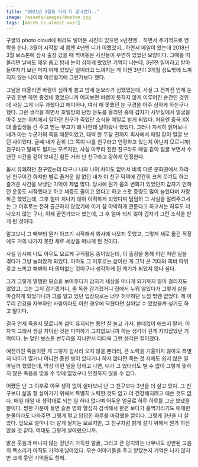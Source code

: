 ```yaml
---
title: "2021년 3월도 거의 다 끝나간다.."
image: /assets/images/boston.jpg
tags: [march is almost over]
---
```


구글의 photo cloud에 뭐라도 넣어둔 사진이 있으면 x년전엔... 하면서 주기적으로 연락을 한다. 3월이 시작할 때 쯤엔 4년엔 니가 이랬었지...하면서 메일이 왔는데 2018년 3월 보스톤에 잠시 출장 갔을 때 찍어놓은 사진들이 우연히 있었던 모양이다. 그때를 떠올리면 날씨도 매우 춥고 밤새 눈이 심하게 왔었던 기억이 나는데, 3년전 일이라고 받아들여지기 보단 마치 어제 있었던 일이라고 느껴지는 게 이젠 3년이 3개월 정도밖에 느껴지지 않는 나이에 이르렀기에 그런가보다 했다.

그날을 떠올리면 바람이 심하게 불고 밤새 눈보라가 심했었는데, 사실 그 전까진 언제 눈 구경 한번 하면 좋겠네 했었으니까 어찌보면 바램이 뜻하지 않게 이루어진 순간인 것인데 사실 그게 너무 과했다고 해야하나, 여러 해 못했던 눈 구경을 아주 심하게 하는구나 했다. 그런 생각을 하면서 호텔방의 난방 온도를 올리던 중에 갑자기 사무실에서 얼굴을 마주 보는 위치에서 일하던 친구가 죽었단 소식을 메일로 받게 되었다. 처음엔 중국 XX대 졸업생들 간 주고 받는 부고가 왜 나한테 날아왔나 했었다. 그러나 자세히 읽어보니 내가 아는 누군가의 죽음 때문이었고, 대략 한 두달 전까지 회사에서 매일 같이 얼굴 보던 사이었다. 글쎄 내가 감히 (그 쪽이 나를 친구라고 인정하고 있는지 아닌지 모르니까) 친구라고 말해도 될지는 모르지만, 사실 아무리 친한 친구라도 매일 같이 얼굴 보면서 수년간 시간을 같이 보내긴 힘든 거라 난 친구라고 강하게 인정한다. 

몹시 유쾌하던 친구였는데 더구나 나와 나이 차이도 없어서 비록 다른 문화권에서 자라난 친구이긴 하지만 별로 즐거운 일 없던 내가 이 친구 덕택에 간간히 크게 웃기도 하고 즐거운 시간을 보냈던 기억이 제법 많다. 당시에 뭔가 몸의 변화가 있었던지 갑자기 안하던 운동도 시작했다고 하고 체중도 줄이고 있다고 하고 스쾃 중량도 많이 늘었다며 자랑하곤 했었는데, 그후 얼마 지나지 않아 이직하게 되었다며 덤덤히 그 사실을 알려주고서는 그 이후로는 전혀 출근하지 않았기에 이거 참 야박하게 관둔다고 하고서는 하루도 더 나오지 않는 구나, 이제 끝인가보다 했는데, 그 후 얼마 되지 않아 갑자기 그런 소식을 받게 된 것이다. 

알고보니 그 때부터 뭔가 아프기 시작해서 회사에 나오지 못했고, 그렇게 새로 옮긴 직장에도 거의 나가지 못한 채로 세상을 떠나게 된 것이다. 

사실 당시에 나도 아무도 모르게 구직활동 중이었는데, 이 출장을 통해 이런 저런 일을 겪다가 그냥 눌러앉게 되었다. 아마도 그 이후로는 삶이란 게 그닥 큰 기대와 희비 따위 갖고 느끼고 해봐야 다 의미없는 것이구나 생각하게 된 계기가 되었지 않나 싶다.

그가 그렇게 멀쩡한 모습을 보여주다가 갑자기 세상을 떠나게 되기까지 얼마 걸리지도 않았고, 그는 그저 감기겠거니, 좀 독한 감기겠거니 집에서 누워 앓있다가 그렇게 삶을 마감하게 되었다니까 그를 알고 있던 입장으로는 너무 허무하단 느낌 밖엔 없었다. 제 아무리 건강을 자부하던 사람이라도 이런 경우에 닥쳤다면 살아날 수 있었을까 싶기도 하고 말이다. 

결국 언제 죽을지 모르니까 삶이 유지되는 동안 잘 놀고 가자. 쓸데없이 애쓰지 말자. 어차피 그래서 생길 차이란 것은 미미하기 그지없으니까 하는 생각이 깊게 자리잡았던 기억이다. 눈 덮인 보스톤 변두리를 지나면서 더더욱 그런 생각은 짙어졌다. 

예전까진 죽음이란 게 그렇게 쉽사리 오지 않을 뿐더러, 큰 노력을 기울이지 않아도 특별히 나이가 많거나 아니면 중한 병이 있다거나 하지 않다면 죽는 것 자체도 쉽지 않은 일 아닐까 했었는데, 막상 이런 일을 당하고 나면, 내가 그 였더라도 별 수 없이 그렇게 뜻하지 않은 죽음을 맞을 수 밖에 없었구나 인정하지 않을 수 없다. 

어쩄든 난 그 이후로 아무 생각 없이 살다보니 난 그 친구보다 3년을 더 살고 있다. 그 친구보다 삶을 잘 살아가기 위해서 특별히 노력한 것도 없고 더 건강해지려고 애쓴 것도 없다. 매일 매일 내 생각대로 되는 일 하나 없다며 어두운 얼굴로 하루 하루를 그냥 보냈을 뿐이다. 찡한 기분이 들면 슬픈 영화 열심히 검색해서 한편 보다가 훌쩍거리기도 애매한 눈물이라도 나와주면 그렇게 털고 답답한 하루를 마감했을 뿐이다. 그렇게 3년을 더 살았다. 앞으로 얼마나 더 살게 될지는 모르지만, 그 친구처럼 밝게 살기 위해서 뭔가 하진 않을 것 같다. 여태도 그렇게 살아왔으니까.

밝은 웃음과 떠나지 않는 장난기 가득한 얼굴, 그리고 큰 덩치와는 너무나도 상반된 고음의 목소리가 아직도 기억에 남아있다. 무슨 이야기들을 주고 받았는지 기억은 나지 않지만 크게 웃던 기억들도 함께. 
